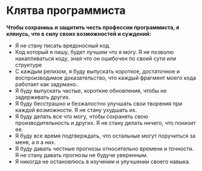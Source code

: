 # Клятва программиста

**Чтобы сохраниьь и защитить честь профессии программиста, я клянусь, что в силу своих возможностей и суждений:**

- Я не стану писать вредоносный код.
- Код который я пишу, будет лучшим что я могу. Я не позволю накапливаться коду, зная что он ошибочен по своей сути или структуре
- С каждым релизом, я буду выпускать короткое, достаточное и воспроизводимое доказательство, что каждый фрагмент моего кода работает как задумано..
- Я буду выпускать частые, короткие обновления, чтобы не задерживать других.
- Я буду бесстрашно и безжалостно улучшать свои творения при каждой возможности. Я не стану ухудшать их.
- Я буду делать все что могу, чтобы сохранять свою производительность и других. Я не стану делать ничего, что понизит ее.
- Я буду все время подтверждать, что остальные могут поручиться за меня, а я а них.
- Я буду давать честные прогнозы относительно времени и точности. Я не стану давать прогнозы не будучи уверенным.
- Я никогда не остановлюсь в изучении и улучшении своего навыка.
